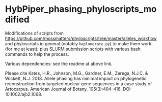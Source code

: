 # HybPiper_phasing_phyloscripts_modified

Modifications of scripts from https://github.com/mossmatters/phyloscripts/tree/master/alleles_workflow and phyloscripts in general (notably `haplonerate.py`) to make them work (for me at least); plus SLURM submission scripts with various bash commands to help the process.

Various dependencies: see the readme at above link.

Please cite Kates, H.R., Johnson, M.G., Gardner, E.M., Zerega, N.J.C. & Wickett, N.J. 2018. Allele phasing has minimal impact on phylogenetic reconstruction from targeted nuclear gene sequences in a case study of Artocarpus. American Journal of Botany. 105(3):404–416. DOI: 10.1002/ajb2.1068.
